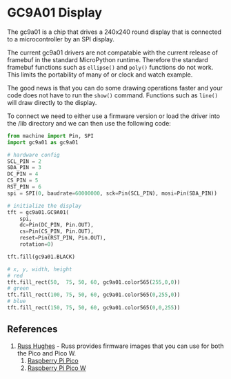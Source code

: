 # GC9A01 Display

The gc9a01 is a chip that drives a 240x240 round display that is connected to a microcontroller by
an SPI display.

The current gc9a01 drivers are not compatable with the current release of framebuf in
the standard MicroPython runtime.  Therefore the standard framebuf functions
such as ```ellipse()``` and ```poly()``` functions do not work.  This limits the portability
of many of or clock and watch example.

The good news is that you can do some drawing operations faster and your code
does not have to run the ```show()``` command.  Functions such as ```line()```
will draw directly to the display.

To connect we need to either use a firmware version or load the driver into the /lib directory and we can then use the following code:

```py
from machine import Pin, SPI
import gc9a01 as gc9a01

# hardware config
SCL_PIN = 2
SDA_PIN = 3
DC_PIN = 4
CS_PIN = 5
RST_PIN = 6
spi = SPI(0, baudrate=60000000, sck=Pin(SCL_PIN), mosi=Pin(SDA_PIN))

# initialize the display
tft = gc9a01.GC9A01(
    spi,
    dc=Pin(DC_PIN, Pin.OUT),
    cs=Pin(CS_PIN, Pin.OUT),
    reset=Pin(RST_PIN, Pin.OUT),
    rotation=0)

tft.fill(gc9a01.BLACK)

# x, y, width, height
# red
tft.fill_rect(50,  75, 50, 60, gc9a01.color565(255,0,0))
# green
tft.fill_rect(100, 75, 50, 60, gc9a01.color565(0,255,0))
# blue
tft.fill_rect(150, 75, 50, 60, gc9a01.color565(0,0,255))
```

## References

1. [Russ Hughes](https://github.com/russhughes/gc9a01_mpy) - Russ provides firmware images that you can use
for both the Pico and Pico W.
    1. [Raspberry Pi Pico](https://github.com/russhughes/gc9a01_mpy/tree/main/firmware/RP2/firmware.uf2)
    2. [Raspberry Pi Pico W](https://github.com/russhughes/gc9a01_mpy/blob/main/firmware/RP2W/firmware.uf2)

